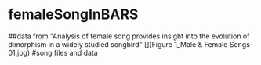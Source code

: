 # femaleSongInBARS
##data from "Analysis of female song provides insight into the evolution of dimorphism in a widely studied songbird"
[](Figure 1_Male & Female Songs-01.jpg)
#song files and data 
